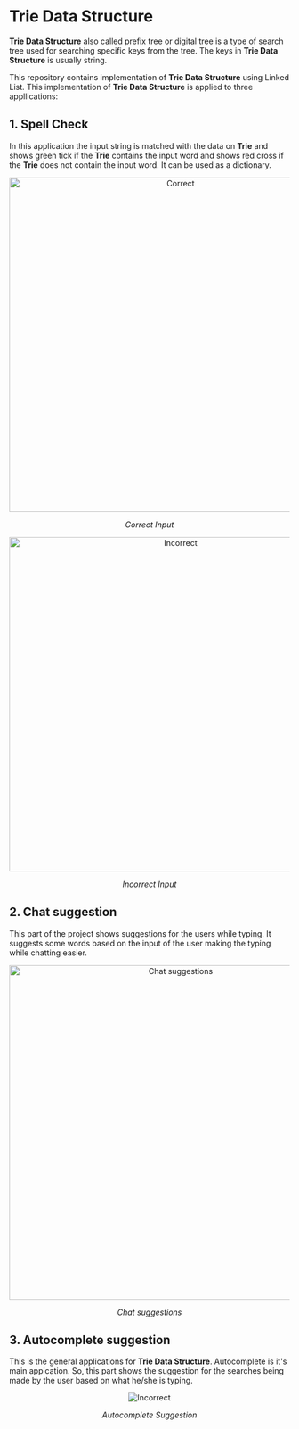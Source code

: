 # Trie Data Structure

**Trie Data Structure** also called prefix tree or digital tree is a type of search tree used for searching specific keys from the tree. The keys in **Trie Data Structure** is usually string.

This repository contains implementation of **Trie Data Structure** using Linked List. This implementation of **Trie Data Structure** is applied to three appllications:

## 1. Spell Check
  In this application the input string is matched with the data on **Trie** and shows green tick if the **Trie** contains the input word and shows red cross if the **Trie** does not contain the input word. It can be used as a dictionary.
  <p align="center"><img src="https://i.imgur.com/aEUQX1w.jpg" alt="Correct" width="600"></p>
  <p align="center"><em>Correct Input</em></p>
  <p align="center"><img src="https://i.imgur.com/zOKZBvZ.jpg" alt="Incorrect" width="600"></p>
  <p align="center"><em>Incorrect Input</em></p>
  
## 2. Chat suggestion
  This part of the project shows suggestions for the users while typing. It suggests some words based on the input of the user making the typing while chatting easier.
  <p align="center"><img src="https://i.imgur.com/rO7I9AM.jpg" alt="Chat suggestions" width="600"></p>
  <p align="center"><em>Chat suggestions</em></p>
  
## 3. Autocomplete suggestion
  This is the general applications for **Trie Data Structure**. Autocomplete is it's main appication. So, this part shows the suggestion for the searches being made by the user based on what he/she is typing.
  <p align="center"><img src="https://i.imgur.com/VLIICtM.jpg" alt="Incorrect"></p>
  <p align="center"><em>Autocomplete Suggestion</em></p>

